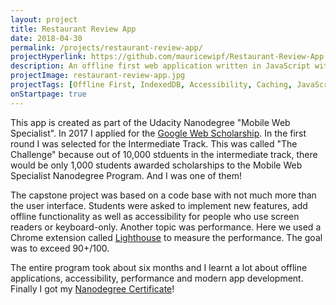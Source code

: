 ```yaml
---
layout: project
title: Restaurant Review App
date: 2018-04-30
permalink: /projects/restaurant-review-app/
projectHyperlink: https://github.com/mauricewipf/Restaurant-Review-App
description: An offline first web application written in JavaScript with great accessibility
projectImage: restaurant-review-app.jpg
projectTags: [Offline First, IndexedDB, Accessibility, Caching, JavaScript]
onStartpage: true
---
```


This app is created as part of the Udacity Nanodegree "Mobile Web Specialist". In 2017 I applied for the <a href="https://www.udacity.com/google-scholarships">Google Web Scholarship</a>. In the first round I was selected for the Intermediate Track. This was called "The Challenge" because out of 10,000 stduents in the intermediate track, there would be only 1,000 students awarded scholarships to the Mobile Web Specialist Nanodegree Program. And I was one of them!

The capstone project was based on a code base with not much more than the user interface. Students were asked to implement new features, add offline functionality as well as accessibility for people who use screen readers or keyboard-only. Another topic was performance. Here we used a Chrome extension called <a href="https://developers.google.com/web/tools/lighthouse/">Lighthouse</a> to measure the performance. The goal was to exceed 90+/100.

The entire program took about six months and I learnt a lot about offline applications, accessibility, performance and modern app development. Finally I got my <a href="https://confirm.udacity.com/9G9JGUSF">Nanodegree Certificate</a>!
